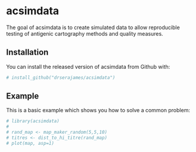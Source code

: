 
<!-- README.md is generated from README.Rmd. Please edit that file -->

# acsimdata

<!-- badges: start -->

<!-- badges: end -->

The goal of acsimdata is to create simulated data to allow reproducible
testing of antigenic cartography methods and quality measures.

## Installation

You can install the released version of acsimdata from Github with:

``` r
# install_github("drserajames/acsimdata")
```

## Example

This is a basic example which shows you how to solve a common problem:

``` r
# library(acsimdata)
# 
# rand_map <- map_maker_random(5,5,10)
# titres <- dist_to_hi_titre(rand_map)
# plot(map, asp=1)
```
